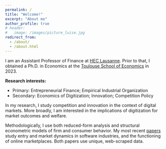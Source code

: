 ```yaml
---
permalink: /
title: "Welcome!"
excerpt: "About me"
author_profile: true
# header:
#   image: /images/picture_luise.jpg 
redirect_from: 
  - /about/
  - /about.html
---
```



I am an Assistant Professor of Finance at [HEC Lausanne](https://applicationspub.unil.ch/interpub/noauth/php/Un/UnUnite.php?UnId=23&LanCode=37&menu=equi). Prior to that, I obtained a Ph.D. in Economics at the [Toulouse School of Economics](https://www.tse-fr.eu) in 2023.

**Research interests:**
* Primary: Entrepreneurial Finance; Empirical Industrial Organization
* Secondary: Economics of Digitization; Innovation; Competition Policy

In my research, I study competition and innovation in the context of digital markets. More broadly, I am interested in the implications of digitization for market outcomes and welfare. 

Methodologically, I use both reduced-form analysis and structural econometric models of firm and consumer behavior. My most recent [papers](https://luiseeisfeld.github.io/research/) study entry and market dynamics in software industries, and the functioning of online marketplaces. Both papers use unique, web-scraped data.

